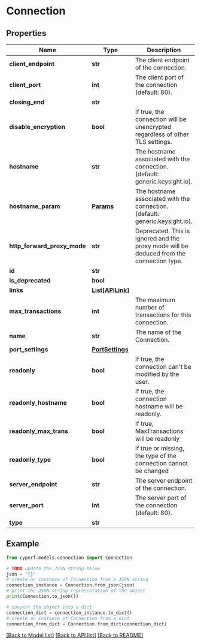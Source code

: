 # Connection


## Properties

Name | Type | Description | Notes
------------ | ------------- | ------------- | -------------
**client_endpoint** | **str** | The client endpoint of the connection. | 
**client_port** | **int** | The client port of the connection (default: 80). | 
**closing_end** | **str** |  | [optional] 
**disable_encryption** | **bool** | If true, the connection will be unencrypted regardless of other TLS settings. | [optional] 
**hostname** | **str** | The hostname associated with the connection. (default: generic.keysight.io). | [optional] 
**hostname_param** | [**Params**](Params.md) | The hostname associated with the connection. (default: generic.keysight.io). | [optional] 
**http_forward_proxy_mode** | **str** | Deprecated. This is ignored and the proxy mode will be deduced from the connection type. | [optional] 
**id** | **str** |  | 
**is_deprecated** | **bool** |  | [optional] 
**links** | [**List[APILink]**](APILink.md) |  | [optional] 
**max_transactions** | **int** | The maximum number of transactions for this connection. | 
**name** | **str** | The name of the Connection. | [optional] 
**port_settings** | [**PortSettings**](PortSettings.md) |  | [optional] 
**readonly** | **bool** | If true, the connection can&#39;t be modified by the user. | [optional] 
**readonly_hostname** | **bool** | If true, the connection hostname will be readonly. | [optional] 
**readonly_max_trans** | **bool** | If true, MaxTransactions will be readonly | [optional] 
**readonly_type** | **bool** | If true or missing, the type of the connection cannot be changed | [optional] 
**server_endpoint** | **str** | The server endpoint of the connection. | [optional] 
**server_port** | **int** | The server port of the connection (default: 80). | 
**type** | **str** |  | [optional] 

## Example

```python
from cyperf.models.connection import Connection

# TODO update the JSON string below
json = "{}"
# create an instance of Connection from a JSON string
connection_instance = Connection.from_json(json)
# print the JSON string representation of the object
print(Connection.to_json())

# convert the object into a dict
connection_dict = connection_instance.to_dict()
# create an instance of Connection from a dict
connection_from_dict = Connection.from_dict(connection_dict)
```
[[Back to Model list]](../README.md#documentation-for-models) [[Back to API list]](../README.md#documentation-for-api-endpoints) [[Back to README]](../README.md)


